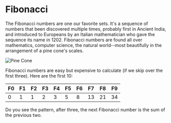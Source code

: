 # Fibonacci
The Fibonacci numbers are one our favorite sets. It's a sequence of numbers that been discovered multiple times, probably first in Ancient India, and introduced to Europeans by an Italian mathematician who gave the sequence its name in 1202. Fibonacci numbers are found all over mathematics, computer science, the natural world--most beautifully in the arrangement of a pine cone's scales.

![Pine Cone](https://upload.wikimedia.org/wikipedia/commons/thumb/1/1d/Pinus_coulteri_MHNT_Cone.jpg/471px-Pinus_coulteri_MHNT_Cone.jpg)

Fibonacci numbers are easy but expensive to calculate (if we skip over the first three). Here are the first 10:

| F0 | F1 | F2 | F3 | F4 | F5 | F6 | F7 | F8 | F9 |
|----|----|----|----|----|----|----|----|----|----|
|  0 |  1 |  1 |  2 |  3 |  5 |  8 | 13 | 21 | 34 |

Do you see the pattern, after three, the next Fibonacci number is the sum of the previous two.
